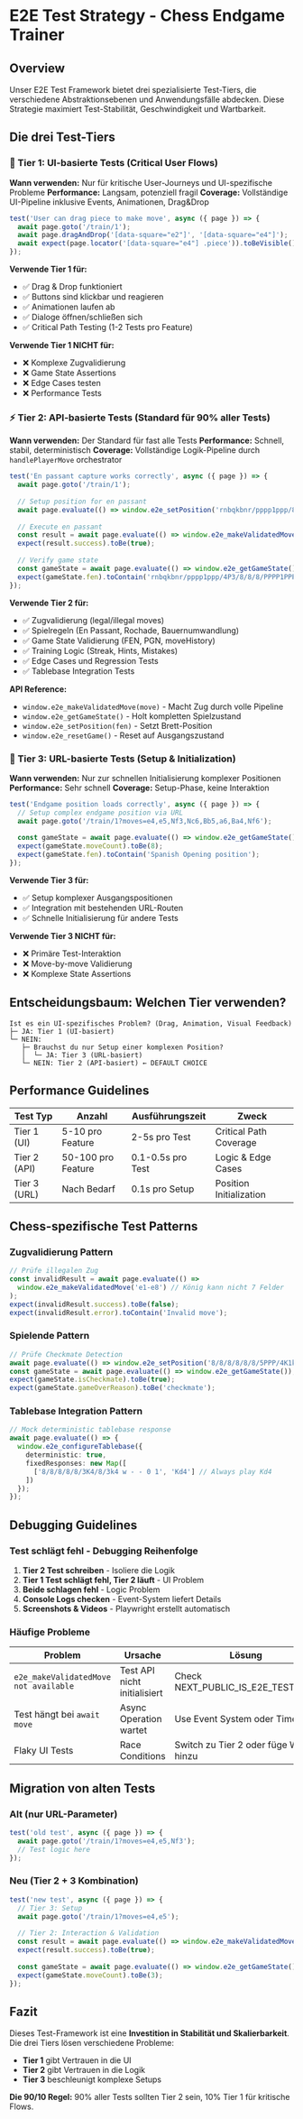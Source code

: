 # E2E Test Strategy - Chess Endgame Trainer

## Overview

Unser E2E Test Framework bietet drei spezialisierte Test-Tiers, die verschiedene Abstraktionsebenen und Anwendungsfälle abdecken. Diese Strategie maximiert Test-Stabilität, Geschwindigkeit und Wartbarkeit.

## Die drei Test-Tiers

### 🎯 Tier 1: UI-basierte Tests (Critical User Flows)
**Wann verwenden:** Nur für kritische User-Journeys und UI-spezifische Probleme
**Performance:** Langsam, potenziell fragil
**Coverage:** Vollständige UI-Pipeline inklusive Events, Animationen, Drag&Drop

```typescript
test('User can drag piece to make move', async ({ page }) => {
  await page.goto('/train/1');
  await page.dragAndDrop('[data-square="e2"]', '[data-square="e4"]');
  await expect(page.locator('[data-square="e4"] .piece')).toBeVisible();
});
```

**Verwende Tier 1 für:**
- ✅ Drag & Drop funktioniert
- ✅ Buttons sind klickbar und reagieren
- ✅ Animationen laufen ab
- ✅ Dialoge öffnen/schließen sich
- ✅ Critical Path Testing (1-2 Tests pro Feature)

**Verwende Tier 1 NICHT für:**
- ❌ Komplexe Zugvalidierung
- ❌ Game State Assertions
- ❌ Edge Cases testen
- ❌ Performance Tests

### ⚡ Tier 2: API-basierte Tests (Standard für 90% aller Tests)
**Wann verwenden:** Der Standard für fast alle Tests
**Performance:** Schnell, stabil, deterministisch
**Coverage:** Vollständige Logik-Pipeline durch `handlePlayerMove` orchestrator

```typescript
test('En passant capture works correctly', async ({ page }) => {
  await page.goto('/train/1');
  
  // Setup position for en passant
  await page.evaluate(() => window.e2e_setPosition('rnbqkbnr/pppp1ppp/8/4pP2/8/8/PPPP1PPP/RNBQKBNR w KQkq e6'));
  
  // Execute en passant
  const result = await page.evaluate(() => window.e2e_makeValidatedMove('f5-e6'));
  expect(result.success).toBe(true);
  
  // Verify game state
  const gameState = await page.evaluate(() => window.e2e_getGameState());
  expect(gameState.fen).toContain('rnbqkbnr/pppp1ppp/4P3/8/8/8/PPPP1PPP/RNBQKBNR b KQkq -');
});
```

**Verwende Tier 2 für:**
- ✅ Zugvalidierung (legal/illegal moves)
- ✅ Spielregeln (En Passant, Rochade, Bauernumwandlung)
- ✅ Game State Validierung (FEN, PGN, moveHistory)
- ✅ Training Logic (Streak, Hints, Mistakes)
- ✅ Edge Cases und Regression Tests
- ✅ Tablebase Integration Tests

**API Reference:**
- `window.e2e_makeValidatedMove(move)` - Macht Zug durch volle Pipeline
- `window.e2e_getGameState()` - Holt kompletten Spielzustand
- `window.e2e_setPosition(fen)` - Setzt Brett-Position
- `window.e2e_resetGame()` - Reset auf Ausgangszustand

### 🚀 Tier 3: URL-basierte Tests (Setup & Initialization)
**Wann verwenden:** Nur zur schnellen Initialisierung komplexer Positionen
**Performance:** Sehr schnell
**Coverage:** Setup-Phase, keine Interaktion

```typescript
test('Endgame position loads correctly', async ({ page }) => {
  // Setup complex endgame position via URL
  await page.goto('/train/1?moves=e4,e5,Nf3,Nc6,Bb5,a6,Ba4,Nf6');
  
  const gameState = await page.evaluate(() => window.e2e_getGameState());
  expect(gameState.moveCount).toBe(8);
  expect(gameState.fen).toContain('Spanish Opening position');
});
```

**Verwende Tier 3 für:**
- ✅ Setup komplexer Ausgangspositionen
- ✅ Integration mit bestehenden URL-Routen
- ✅ Schnelle Initialisierung für andere Tests

**Verwende Tier 3 NICHT für:**
- ❌ Primäre Test-Interaktion
- ❌ Move-by-move Validierung
- ❌ Komplexe State Assertions

## Entscheidungsbaum: Welchen Tier verwenden?

```
Ist es ein UI-spezifisches Problem? (Drag, Animation, Visual Feedback)
├─ JA: Tier 1 (UI-basiert)
└─ NEIN: 
   ├─ Brauchst du nur Setup einer komplexen Position?
   │  └─ JA: Tier 3 (URL-basiert)
   └─ NEIN: Tier 2 (API-basiert) ← DEFAULT CHOICE
```

## Performance Guidelines

| Test Typ | Anzahl | Ausführungszeit | Zweck |
|----------|--------|----------------|-------|
| Tier 1 (UI) | 5-10 pro Feature | 2-5s pro Test | Critical Path Coverage |
| Tier 2 (API) | 50-100 pro Feature | 0.1-0.5s pro Test | Logic & Edge Cases |
| Tier 3 (URL) | Nach Bedarf | 0.1s pro Setup | Position Initialization |

## Chess-spezifische Test Patterns

### Zugvalidierung Pattern
```typescript
// Prüfe illegalen Zug
const invalidResult = await page.evaluate(() => 
  window.e2e_makeValidatedMove('e1-e8') // König kann nicht 7 Felder
);
expect(invalidResult.success).toBe(false);
expect(invalidResult.error).toContain('Invalid move');
```

### Spielende Pattern
```typescript
// Prüfe Checkmate Detection
await page.evaluate(() => window.e2e_setPosition('8/8/8/8/8/8/5PPP/4K1kr w - - 0 1'));
const gameState = await page.evaluate(() => window.e2e_getGameState());
expect(gameState.isCheckmate).toBe(true);
expect(gameState.gameOverReason).toBe('checkmate');
```

### Tablebase Integration Pattern
```typescript
// Mock deterministic tablebase response
await page.evaluate(() => {
  window.e2e_configureTablebase({
    deterministic: true,
    fixedResponses: new Map([
      ['8/8/8/8/8/3K4/8/3k4 w - - 0 1', 'Kd4'] // Always play Kd4
    ])
  });
});
```

## Debugging Guidelines

### Test schlägt fehl - Debugging Reihenfolge

1. **Tier 2 Test schreiben** - Isoliere die Logik
2. **Tier 1 Test schlägt fehl, Tier 2 läuft** - UI Problem
3. **Beide schlagen fehl** - Logic Problem
4. **Console Logs checken** - Event-System liefert Details
5. **Screenshots & Videos** - Playwright erstellt automatisch

### Häufige Probleme

| Problem | Ursache | Lösung |
|---------|---------|--------|
| `e2e_makeValidatedMove not available` | Test API nicht initialisiert | Check NEXT_PUBLIC_IS_E2E_TEST=true |
| Test hängt bei `await move` | Async Operation wartet | Use Event System oder Timeout |
| Flaky UI Tests | Race Conditions | Switch zu Tier 2 oder füge Waits hinzu |

## Migration von alten Tests

### Alt (nur URL-Parameter)
```typescript
test('old test', async ({ page }) => {
  await page.goto('/train/1?moves=e4,e5,Nf3');
  // Test logic here
});
```

### Neu (Tier 2 + 3 Kombination)
```typescript
test('new test', async ({ page }) => {
  // Tier 3: Setup
  await page.goto('/train/1?moves=e4,e5');
  
  // Tier 2: Interaction & Validation
  const result = await page.evaluate(() => window.e2e_makeValidatedMove('Nf3'));
  expect(result.success).toBe(true);
  
  const gameState = await page.evaluate(() => window.e2e_getGameState());
  expect(gameState.moveCount).toBe(3);
});
```

## Fazit

Dieses Test-Framework ist eine **Investition in Stabilität und Skalierbarkeit**. Die drei Tiers lösen verschiedene Probleme:

- **Tier 1** gibt Vertrauen in die UI
- **Tier 2** gibt Vertrauen in die Logik  
- **Tier 3** beschleunigt komplexe Setups

**Die 90/10 Regel:** 90% aller Tests sollten Tier 2 sein, 10% Tier 1 für kritische Flows.